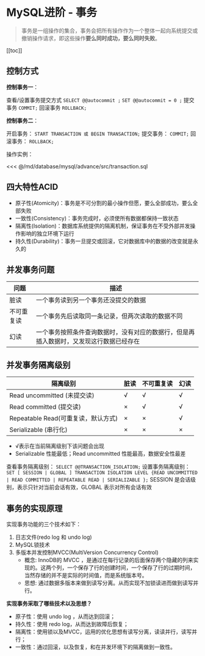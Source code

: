 # MySQL进阶 - 事务

> 事务是一组操作的集合，事务会把所有操作作为一个整体一起向系统提交或撤销操作请求，即这些操作**要么同时成功，要么同时失败**。

[[toc]]

## 控制方式

**控制事务一**：

查看/设置事务提交方式
`SELECT @@autocommit ;`
`SET @@autocommit = 0 ;`
提交事务
`COMMIT;`
回滚事务
`ROLLBACK;`

**控制事务二**：

开启事务：
`START TRANSACTION 或 BEGIN TRANSACTION;`
提交事务：
`COMMIT;`
回滚事务：
`ROLLBACK;`

操作实例：

<<< @/md/database/mysql/advance/src/transaction.sql

## 四大特性ACID

- 原子性(Atomicity)：事务是不可分割的最小操作但愿，要么全部成功，要么全部失败
- 一致性(Consistency)：事务完成时，必须使所有数据都保持一致状态
- 隔离性(Isolation)：数据库系统提供的隔离机制，保证事务在不受外部并发操作影响的独立环境下运行
- 持久性(Durability)：事务一旦提交或回滚，它对数据库中的数据的改变就是永久的

## 并发事务问题

| 问题       | 描述                                                         |
| ---------- | ------------------------------------------------------------ |
| 脏读       | 一个事务读到另一个事务还没提交的数据                         |
| 不可重复读 | 一个事务先后读取同一条记录，但两次读取的数据不同             |
| 幻读       | 一个事务按照条件查询数据时，没有对应的数据行，但是再插入数据时，又发现这行数据已经存在 |

## 并发事务隔离级别

| 隔离级别              | 脏读 | 不可重复读 | 幻读 |
| --------------------- | ---- | ---------- | ---- |
| Read uncommitted (未提交读)     | √    | √          | √    |
| Read committed   (提交读)      | ×    | √          | √    |
| Repeatable Read(可重复读，默认方式) | ×    | ×          | √    |
| Serializable    (串行化)       | ×    | ×          | ×    |

- √表示在当前隔离级别下该问题会出现
- Serializable 性能最低；Read uncommitted 性能最高，数据安全性最差

查看事务隔离级别：
`SELECT @@TRANSACTION_ISOLATION;`
设置事务隔离级别：
`SET [ SESSION | GLOBAL ] TRANSACTION ISOLATION LEVEL {READ UNCOMMITTED | READ COMMITTED | REPEATABLE READ | SERIALIZABLE };`
SESSION 是会话级别，表示只针对当前会话有效，GLOBAL 表示对所有会话有效

## 事务的实现原理

实现事务功能的三个技术如下：

1. 日志文件(redo log 和 undo log)
2. MySQL锁技术
3. 多版本并发控制MVCC(MultiVersion Concurrency Control)
    * 概念: InnoDB的 MVCC ，是通过在每行记录的后面保存两个隐藏的列来实现的。这两个列，一个保存了行的创建时间，一个保存了行的过期时间，当然存储的并不是实际的时间值，而是系统版本号。
    * 思想: 通过数据多版本来做到读写分离。从而实现不加锁读进而做到读写并行。

**实现事务采取了哪些技术以及思想？**

* 原子性：使用 undo log ，从而达到回滚；
* 持久性：使用 redo log，从而达到故障后恢复；
* 隔离性：使用锁以及MVCC，运用的优化思想有读写分离，读读并行，读写并行；
* 一致性：通过回滚，以及恢复，和在并发环境下的隔离做到一致性。
